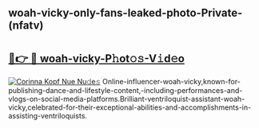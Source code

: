 ## woah-vicky-only-fans​-leaked-photo​-Private-(nfatv)


# <h2><a href="https://mediaupload.pro?title=woah-vicky&ref=git">🔗👉 🔴 woah-vicky-P𝚑ot𝚘𝚜-V𝚒d𝚎o</a></h2>

[![Corinna Kopf Nue Nu𝚍e𝚜](https://i.imgur.com/0qMVB7G.gif)](https://mediaupload.pro?title=woah-vicky&ref=git)
Online-influencer-woah-vicky,known-for-publishing-dance-and-lifestyle-content,-including-performances-and-vlogs-on-social-media-platforms.Brilliant-ventriloquist-assistant-woah-vicky,celebrated-for-their-exceptional-abilities-and-accomplishments-in-assisting-ventriloquists.  